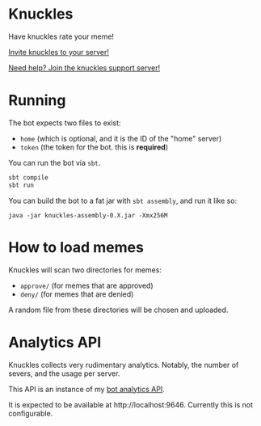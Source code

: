 # Knuckles

Have knuckles rate your meme!

[Invite knuckles to your server!](https://discord.com/api/oauth2/authorize?client_id=712487801463242812&permissions=34816&scope=bot%20applications.commands)

[Need help? Join the knuckles support server!](https://discord.gg/3Scnd3GvCn)

# Running

The bot expects two files to exist: 
- `home` (which is optional, and it is the ID of the "home" server)
- `token` (the token for the bot. this is **required**)

You can run the bot via `sbt`.

```bash
sbt compile
sbt run
```

You can build the bot to a fat jar with `sbt assembly`, and run it like so:

`java -jar knuckles-assembly-0.X.jar -Xmx256M`

# How to load memes

Knuckles will scan two directories for memes:

- `approve/` (for memes that are approved)
- `deny/`  (for memes that are denied)

A random file from these directories will be chosen and uploaded.

# Analytics API

Knuckles collects very rudimentary analytics. Notably, the number of severs, and the usage per server.

This API is an instance of my [bot analytics API](https://github.com/Brod8362/bot-analytics).

It is expected to be available at http://localhost:9646. Currently this is not configurable.